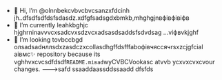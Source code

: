 - 👋 Hi, I’m @olnnbekcvbvcbvcsanzxfdcinh jh..dfsdfsdfdsfsdasdz.xdfgfsadsgdxbmkb,mhghgjnвфівфівіфв
- 🌱 I’m currently leahkbghjc hjghrninavvvcxsadcvxsdzvcxadsasdsaddsfsdvdsag ...vіфвvkjghf
- 💞️ I’m looking tovbccbgd олsadsadнллsdxzasdczxcollasdhgffdsfffaboфівчяссячrsxzcjgfcial аівмс✨ repository because its vghhvxcvcsdfdsdf`README.mіваd`wyCVBCVookasc atvvb ycxvxcvxcvour changes.
--->safd
ssaaddaassddssaadd
dfsfds
